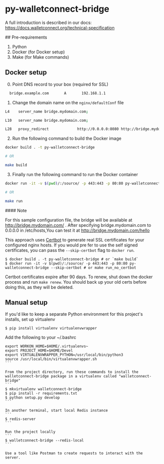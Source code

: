 # py-walletconnect-bridge
A full introduction is described in our docs: https://docs.walletconnect.org/technical-specification

## Pre-requirements

1. Python
2. Docker (for Docker setup)
3. Make (for Make commands)

## Docker setup

0. Point DNS record to your box (required for SSL)

```bash
  bridge.example.com	   A	   192.168.1.1
```

1. Change the domain name on the `nginx/defaultConf` file
```bash
L4    server_name bridge.mydomain.com;

L10   server_name bridge.mydomain.com;

L28   proxy_redirect             http://0.0.0.0:8080 http://bridge.mydomain.com;

```

2. Run the following command to build the Docker image

```bash
docker build . -t py-walletconnect-bridge

# OR

make build
```

3. Finally run the following command to run the Docker container
```bash
docker run -it -v $(pwd)/:/source/ -p 443:443 -p 80:80 py-walletconnect-bridge

# OR

make run
```

#### Note

For this sample configuration file, the bridge will be available at http://bridge.mydomain.com/ . After specifying bridge.mydomain.com to 0.0.0.0 in /etc/hosts,You can test it at http://bridge.mydomain.com/hello

This approach uses [Certbot](https://certbot.eff.org/) to generate real SSL certificates for your configured nginx hosts. If you would pre fer to use the self signed certificates, you can pass the `--skip-certbot` flag to `docker run`.
```
$ docker build . -t py-walletconnect-bridge # or `make build`
$ docker run -it -v $(pwd)/:/source/ -p 443:443 -p 80:80 py-walletconnect-bridge --skip-certbot # or make run_no_certbot
```

Certbot certificates expire after 90 days. To renew, shut down the docker process and run `make renew`. You should back up your old certs before doing this, as they will be deleted.

## Manual setup

If you'd like to keep a separate Python environment for this project's installs, set up virtualenv
```
$ pip install virtualenv virtualenvwrapper
```

Add the following to your ~/.bashrc
~~~
export WORKON_HOME=$HOME/.virtualenvs~
export PROJECT_HOME=$HOME/Devel
export VIRTUALENVWRAPPER_PYTHON=/usr/local/bin/python3
source /usr/local/bin/virtualenvwrapper.sh
```

From the project directory, run these commands to install the walletconnect-bridge package in a virtualenv called "walletconnect-bridge"
```
$ mkvirtualenv walletconnect-bridge
$ pip install -r requirements.txt
$ python setup.py develop
```

In another terminal, start local Redis instance
```
$ redis-server
```

Run the project locally
```
$ walletconnect-bridge --redis-local
```

Use a tool like Postman to create requests to interact with the server.

